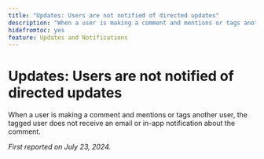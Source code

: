 ```yaml
---
title: "Updates: Users are not notified of directed updates"
description: "When a user is making a comment and mentions or tags another user, the tagged user does not receive an email or in-app notification about the comment."
hidefromtoc: yes
feature: Updates and Notifications
---
```


# Updates: Users are not notified of directed updates

When a user is making a comment and mentions or tags another user, the tagged user does not receive an email or in-app notification about the comment.

_First reported on July 23, 2024._
